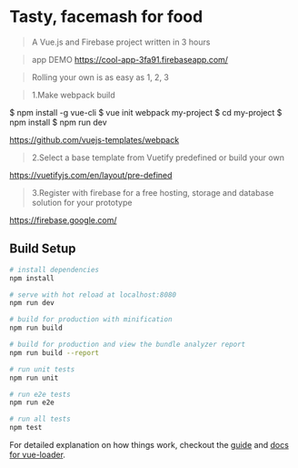 # Tasty, facemash for food

> A Vue.js and Firebase project written in 3 hours

> app DEMO
https://cool-app-3fa91.firebaseapp.com/

> Rolling your own is as easy as 1, 2, 3

> 1.Make webpack build

$ npm install -g vue-cli
$ vue init webpack my-project
$ cd my-project
$ npm install
$ npm run dev

https://github.com/vuejs-templates/webpack

> 2.Select a base template from Vuetify predefined or build your own

https://vuetifyjs.com/en/layout/pre-defined

> 3.Register with firebase for a free hosting, storage and database solution for your prototype

https://firebase.google.com/

## Build Setup

``` bash
# install dependencies
npm install

# serve with hot reload at localhost:8080
npm run dev

# build for production with minification
npm run build

# build for production and view the bundle analyzer report
npm run build --report

# run unit tests
npm run unit

# run e2e tests
npm run e2e

# run all tests
npm test
```

For detailed explanation on how things work, checkout the [guide](http://vuejs-templates.github.io/webpack/) and [docs for vue-loader](http://vuejs.github.io/vue-loader).
